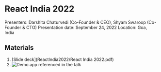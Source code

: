 # React India 2022

Presenters: Darshita Chaturvedi (Co-Founder & CEO), Shyam Swaroop (Co-Founder & CTO)
Presentation date: September 24, 2022
Location: Goa, India

## Materials

1. [Slide deck](ReactIndia2022/React India 2022.pdf)
2. ![Demo app referenced in the talk](https://codesandbox.io/s/react-anti-patterns-43w3sy?file=/src/pages/Incorrect.tsx)